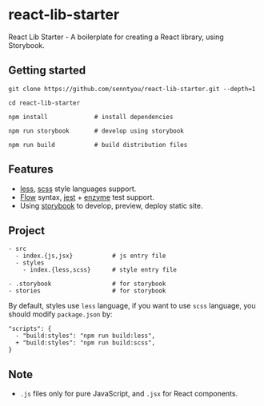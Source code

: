 # react-lib-starter

React Lib Starter - A boilerplate for creating a React library, using Storybook.

## Getting started

```
git clone https://github.com/senntyou/react-lib-starter.git --depth=1

cd react-lib-starter

npm install             # install dependencies

npm run storybook       # develop using storybook

npm run build           # build distribution files
```

## Features

- [less](http://lesscss.org/), [scss](https://sass-lang.com/) style languages support.
- [Flow](https://flow.org/) syntax, [jest](https://jestjs.io/en/) + [enzyme](https://github.com/airbnb/enzyme) test support.
- Using [storybook](https://storybook.js.org/) to develop, preview, deploy static site.

## Project

```
- src
  - index.{js,jsx}           # js entry file
  - styles
    - index.{less,scss}      # style entry file

- .storybook                 # for storybook
- stories                    # for storybook
```

By default, styles use `less` language, if you want to use `scss` language, you should modify `package.json` by:

```
"scripts": {
  - "build:styles": "npm run build:less",
  + "build:styles": "npm run build:scss",
}
```

## Note

- `.js` files only for pure JavaScript, and `.jsx` for React components.

